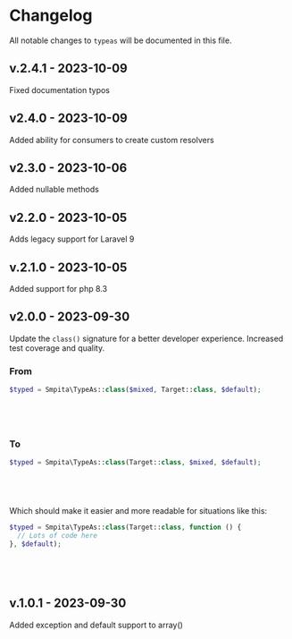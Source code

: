 # Changelog

All notable changes to `typeas` will be documented in this file.

## v.2.4.1 - 2023-10-09

Fixed documentation typos

## v2.4.0 - 2023-10-09

Added ability for consumers to create custom resolvers

## v2.3.0 - 2023-10-06

Added nullable methods

## v2.2.0 - 2023-10-05

Adds legacy support for Laravel 9

## v.2.1.0 - 2023-10-05

Added support for php 8.3

## v2.0.0 - 2023-09-30

Update the `class()` signature for a better developer experience.
Increased test coverage and quality.

### From

```php
$typed = Smpita\TypeAs::class($mixed, Target::class, $default);






```
### To

```php
$typed = Smpita\TypeAs::class(Target::class, $mixed, $default);






```
Which should make it easier and more readable for situations like this:

```php
$typed = Smpita\TypeAs::class(Target::class, function () {
  // Lots of code here
}, $default);






```
## v.1.0.1 - 2023-09-30

Added exception and default support to array()
